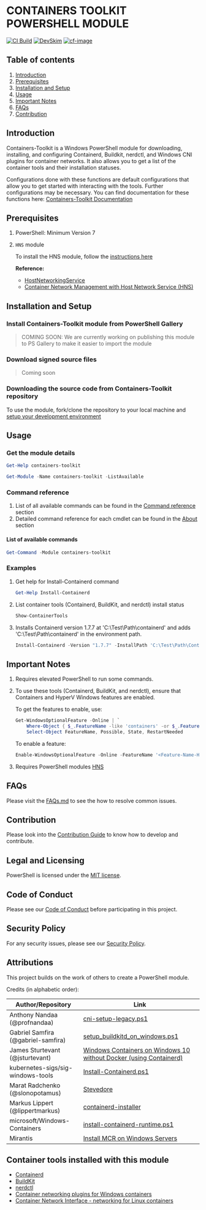 # CONTAINERS TOOLKIT POWERSHELL MODULE

[![CI Build][ci-build-image]][ci-build-site]
[![DevSkim][devskim-image]][devskim-site]
[![cf-image][]][cf-site]

[ci-build-image]: https://github.com/microsoft/containers-toolkit/actions/workflows/ci-build.yaml/badge.svg
[ci-build-site]: https://github.com/microsoft/containers-toolkit/actions/workflows/ci-build.yaml
[devskim-image]: https://github.com/microsoft/containers-toolkit/actions/workflows/sdl-compliance.yaml/badge.svg
[devskim-site]: https://github.com/microsoft/containers-toolkit/actions/workflows/sdl-compliance.yaml
[cf-image]: https://www.codefactor.io/repository/github/microsoft/containers-toolkit/badge/main
[cf-site]: https://www.codefactor.io/repository/github/microsoft/containers-toolkit/overview/main

## Table of contents

1. [Introduction](#introduction)
1. [Prerequisites](#prerequisites)
1. [Installation and Setup](#installation-and-setup)
1. [Usage](#usage)
1. [Important Notes](#important-notes)
1. [FAQs](#faqs)
1. [Contribution](#contribution)

## Introduction

Containers-Toolkit is a Windows PowerShell module for downloading, installing, and configuring Containerd, Buildkit, nerdctl, and Windows CNI plugins for container networks. It also allows you to get a list of the container tools and their installation statuses.

Configurations done with these functions are default configurations that allow you to get started with interacting with the tools. Further configurations may be necessary.
You can find documentation for these functions here: [Containers-Toolkit Documentation](https://github.com/microsoft/containers-toolkit/tree/main/docs/command-reference.md)

## Prerequisites

1. PowerShell: Minimum Version 7

1. `HNS` module

    To install the HNS module, follow the [instructions here](./docs/FAQs.md#2-new-hnsnetwork-command-does-not-exist)

    **Reference:**
    - [HostNetworkingService](https://docs.microsoft.com/en-us/powershell/module/hostnetworkingservice/?view=windowsserver2022-ps)
    - [Container Network Management with Host Network Service (HNS)](https://learn.microsoft.com/en-us/virtualization/windowscontainers/container-networking/architecture#container-network-management-with-host-network-service)

## Installation and Setup

### Install Containers-Toolkit module from PowerShell Gallery

> COMING SOON: We are currently working on publishing this module to PS Gallery to make it easier to import the module

### Download signed source files

> Coming soon

### Downloading the source code from Containers-Toolkit repository

To use the module, fork/clone the repository to your local machine and [setup your development environment](./CONTRIBUTING.md#setup-development-environment)

## Usage

### Get the module details

```PowerShell
Get-Help containers-toolkit
```

```PowerShell
Get-Module -Name containers-toolkit -ListAvailable
```

### Command reference

1. List of all available commands can be found in the [Command reference](./docs/command-reference.md) section
1. Detailed command reference for each cmdlet can be found in the [About](./docs/About/) section

#### List of available commands

```PowerShell
Get-Command -Module containers-toolkit
```

### Examples

1. Get help for Install-Containerd command

    ```PowerShell
    Get-Help Install-Containerd
    ```

2. List container tools (Containerd, BuildKit, and nerdctl) install status

    ```PowerShell
    Show-ContainerTools
    ```

3. Installs Containerd version 1.7.7 at 'C:\Test\Path\containerd' and adds 'C:\Test\Path\containerd' in the environment path.

    ```powershell
    Install-Containerd -Version "1.7.7" -InstallPath 'C:\Test\Path\Containerd'
    ```

## Important Notes

1. Requires elevated PowerShell to run some commands.

1. To use these tools (Containerd, BuildKit, and nerdctl), ensure that Containers and HyperV Windows features are enabled.

    To get the features to enable, use:

    ```PowerShell
    Get-WindowsOptionalFeature -Online | `
        Where-Object { $_.FeatureName -like 'containers' -or $_.FeatureName -match "Microsoft-Hyper-V(-All)?$" } | `
        Select-Object FeatureName, Possible, State, RestartNeeded
    ```

    To enable a feature:

    ```PowerShell
    Enable-WindowsOptionalFeature -Online -FeatureName '<Feature-Name-Here>' -All -NoRestart
    ```

1. Requires PowerShell modules [HNS](https://raw.githubusercontent.com/microsoft/SDN/master/Kubernetes/windows/hns.v2.psm1)

## FAQs

Please visit the [FAQs.md](./docs/FAQs.md) to see the how to resolve common issues.

## Contribution

Please look into the [Contribution Guide](./CONTRIBUTING.md) to know how to develop and contribute.

## Legal and Licensing

PowerShell is licensed under the [MIT license](./LICENSE).

## Code of Conduct

Please see our [Code of Conduct](./CODE_OF_CONDUCT.md) before participating in this project.

## Security Policy

For any security issues, please see our [Security Policy](./SECURITY.md).

## Attributions

This project builds on the work of others to create a PowerShell module.

Credits (in alphabetic order):

<!-- textlint-disable -->

| Author/Repository                  | Link                                                                                                                                                                          |
|------------------------------------|-------------------------------------------------------------------------------------------------------------------------------------------------------------------------------|
| Anthony Nandaa (@profnandaa)       | [cni-setup-legacy.ps1](https://gist.github.com/profnandaa/33d65d85964181a42539bfd0b4f9561a)                                                                                   |
| Gabriel Samfira (@gabriel-samfira) | [setup_buildkitd_on_windows.ps1](https://gist.github.com/gabriel-samfira/6e56238ad11c24f490ac109bdd378471)                                                                    |
| James Sturtevant (@jsturtevant)    | [Windows Containers on Windows 10 without Docker (using Containerd)](https://www.jamessturtevant.com/posts/Windows-Containers-on-Windows-10-without-Docker-using-Containerd/) |
| kubernetes-sigs/sig-windows-tools  | [Install-Containerd.ps1](https://github.com/kubernetes-sigs/sig-windows-tools/blob/master/hostprocess/Install-Containerd.ps1)                                                 |
| Marat Radchenko (@slonopotamus)    | [Stevedore](https://github.com/slonopotamus/stevedore)                                                                                                                        |
| Markus Lippert (@lippertmarkus)    | [containerd-installer](https://github.com/lippertmarkus/containerd-installer)                                                                                                 |
| microsoft/Windows-Containers       | [install-containerd-runtime.ps1](https://github.com/microsoft/Windows-Containers/blob/Main/helpful_tools/Install-ContainerdRuntime/install-containerd-runtime.ps1)            |
| Mirantis                           | [Install MCR on Windows Servers](https://docs.mirantis.com/mcr/20.10/install/mcr-windows.html)                                                                                |

<!-- textlint-enable -->

## Container tools installed with this module

- [Containerd](https://github.com/containerd/containerd)
- [BuildKit](https://github.com/moby/buildkit)
- [nerdctl](https://github.com/containerd/nerdctl)
- [Container networking plugins for Windows containers](https://github.com/microsoft/windows-container-networking)
- [Container Network Interface - networking for Linux containers](https://github.com/containernetworking/cni)
